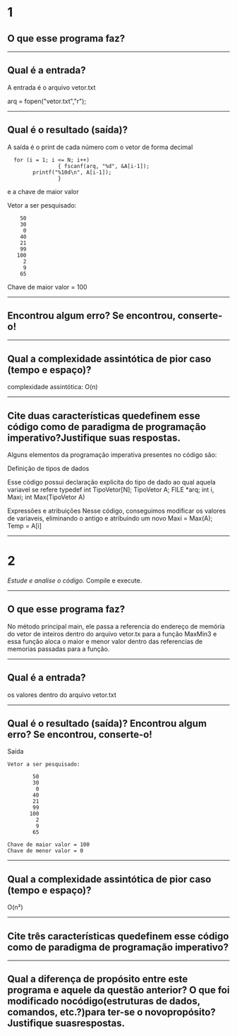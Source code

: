 # 1

## O que esse programa  faz? 

---
## Qual é a entrada? 
A entrada é o arquivo vetor.txt

arq = fopen("vetor.txt","r");


---
## Qual é o resultado (saída)? 
A saída é
o print de cada número com o vetor de forma decimal
```
  for (i = 1; i <= N; i++) 
                { fscanf(arq, "%d", &A[i-1]);
        printf("%10d\n", A[i-1]); 
                }
```
e a chave de maior valor

Vetor a ser pesquisado:

        50
        30
         0
        40
        21
        99
       100
         2
         9
        65

Chave de maior valor = 100


---
## Encontrou algum erro? Se encontrou, conserte-o!

---
## Qual a complexidade assintótica de pior caso (tempo e espaço)?

complexidade assintótica: O(n)

---
## Cite duas  características  quedefinem  esse  código  como  de paradigma de  programação imperativo?Justifique  suas respostas.

Alguns elementos da programação imperativa presentes no código são:

Definição de tipos de dados

Esse código possui declaração explicita do tipo de dado ao qual aquela variavel se refere
typedef int TipoVetor[N];
TipoVetor A;
FILE *arq;
int i, Maxi;
int Max(TipoVetor A)


Expressões e atribuições
Nesse código, conseguimos modificar os valores de variaveis, eliminando o antigo e atribuindo um novo
Maxi = Max(A);
Temp = A[i]



---

# 2

*Estude e analise o código.* Compile e execute. 

---
## O que esse programa faz? 

No método principal main, ele passa a referencia do endereço de memória do vetor de inteiros dentro do arquivo vetor.tx para a função MaxMin3 e essa função aloca o maior e menor valor dentro das referencias de memorias passadas para a função.

---
## Qual é a entrada? 

os valores dentro do arquivo vetor.txt

---

## Qual é o resultado (saída)? Encontrou algum erro? Se encontrou, conserte-o! 

Saída

```
Vetor a ser pesquisado:

        50
        30
         0
        40
        21
        99
       100
         2
         9
        65

Chave de maior valor = 100
Chave de menor valor = 0
```

---
## Qual a complexidade assintótica de pior caso (tempo e espaço)?

O(n²)

---
## Cite três características  quedefinem  esse  código  como  de paradigma de  programação imperativo?



---
## Qual a  diferença de propósito entre  este  programa  e  aquele  da  questão  anterior?  O  que  foi  modificado nocódigo(estruturas  de  dados, comandos, etc.?)para ter-se o novopropósito? Justifique suasrespostas. 
